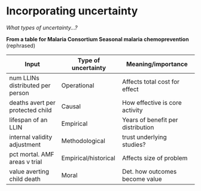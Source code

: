# Incorporating uncertainty

_What types of uncertainty...?_

**From a table for Malaria Consortium Seasonal malaria chemoprevention** (rephrased)

| Input                            | Type of uncertainty  | Meaning/importance                |
| -------------------------------- | -------------------- | --------------------------------- |
| num LLINs distributed per person | Operational          | Affects total cost for effect     |
| deaths avert per protected child | Causal               | How effective is core activity    |
| lifespan of an LLIN              | Empirical            | Years of benefit per distribution |
| internal validity adjustment     | Methodological       | trust underlying studies?         |
| pct mortal. AMF areas v trial    | Empirical/historical | Affects size of problem           |
| value averting child death       | Moral                | Det. how outcomes become value    |

##
